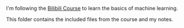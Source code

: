 I'm following the [Bilibili Course](https://www.bilibili.com/cheese/play/ep7129) to learn the basics of machine learning.

This folder contains the included files from the course and my notes.
